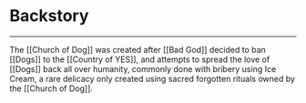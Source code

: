 # Backstory
--- 
The [[Church of Dog]] was created after [[Bad God]] decided to ban [[Dogs]] to the [[Country of YES]], and attempts to spread the love of [[Dogs]] back all over humanity, commonly done with bribery using Ice Cream, a rare delicacy only created using sacred forgotten rituals owned by the [[Church of Dog]].